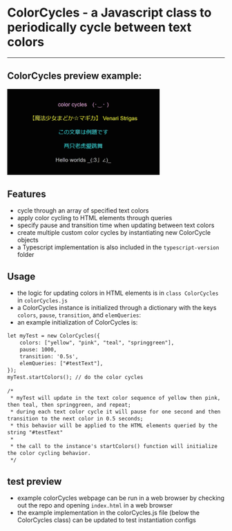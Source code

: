 # ColorCycles - a Javascript class to periodically cycle between text colors

-----

## ColorCycles preview example:
<img src="./assets/colorCycles.gif" width="70%" height="auto">

## Features
- cycle through an array of specified text colors
- apply color cycling to HTML elements through queries
- specify pause and transition time when updating between text colors
- create multiple custom color cycles by instantiating new ColorCycle objects
- a Typescript implementation is also included in the `typescript-version` folder

## Usage
- the logic for updating colors in HTML elements is in `class ColorCycles` in `colorCycles.js`
- a ColorCycles instance is initialized through a dictionary with the keys `colors`, `pause`, `transition`, and `elemQueries`:
- an example initialization of ColorCycles is:
```
let myTest = new ColorCycles({
	colors: ["yellow", "pink", "teal", "springgreen"],
	pause: 1000,
	transition: '0.5s',
	elemQueries: ["#testText"],
});
myTest.startColors(); // do the color cycles

/*
 * myTest will update in the text color sequence of yellow then pink, then teal, then springgreen, and repeat;
 * during each text color cycle it will pause for one second and then transition to the next color in 0.5 seconds;
 * this behavior will be applied to the HTML elements queried by the string "#testText"
 *
 * the call to the instance's startColors() function will initialize the color cycling behavior.
 */
```

## test preview
- example colorCycles webpage can be run in a web browser by checking out the repo and opening `index.html` in a web browser
- the example implementation in the colorCycles.js file (below the ColorCycles class) can be updated to test instantiation configs